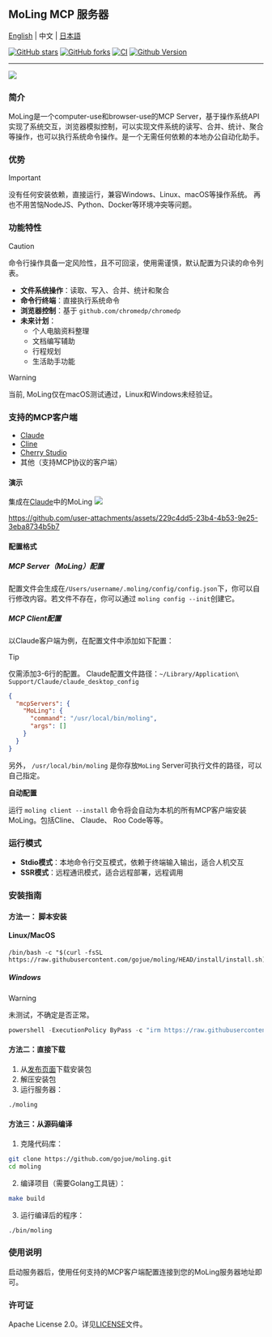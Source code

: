## MoLing MCP 服务器

[English](./README.md) | 中文 | [日本語](./README_JA_JP.md)

[![GitHub stars](https://img.shields.io/github/stars/gojue/moling.svg?label=Stars&logo=github)](https://github.com/gojue/moling/stargazers)
[![GitHub forks](https://img.shields.io/github/forks/gojue/moling?label=Forks&logo=github)](https://github.com/gojue/moling/forks)
[![CI](https://github.com/gojue/moling/actions/workflows/go-test.yml/badge.svg)](https://github.com/gojue/moling/actions/workflows/go-test.yml)
[![Github Version](https://img.shields.io/github/v/release/gojue/moling?display_name=tag&include_prereleases&sort=semver)](https://github.com/gojue/moling/releases)

---

![](./images/logo.svg)

### 简介
MoLing是一个computer-use和browser-use的MCP Server，基于操作系统API实现了系统交互，浏览器模拟控制，可以实现文件系统的读写、合并、统计、聚合等操作，也可以执行系统命令操作。是一个无需任何依赖的本地办公自动化助手。

### 优势
> [!IMPORTANT]
> 没有任何安装依赖，直接运行，兼容Windows、Linux、macOS等操作系统。
> 再也不用苦恼NodeJS、Python、Docker等环境冲突等问题。

### 功能特性

> [!CAUTION]
> 命令行操作具备一定风险性，且不可回滚，使用需谨慎，默认配置为只读的命令列表。

- **文件系统操作**：读取、写入、合并、统计和聚合
- **命令行终端**：直接执行系统命令
- **浏览器控制**：基于 `github.com/chromedp/chromedp`
- **未来计划**：
    - 个人电脑资料整理
    - 文档编写辅助
    - 行程规划
    - 生活助手功能

> [!WARNING]
> 当前, MoLing仅在macOS测试通过，Linux和Windows未经验证。

### 支持的MCP客户端

- [Claude](https://claude.ai/)
- [Cline](https://cline.bot/)
- [Cherry Studio](https://cherry-ai.com/)
- 其他（支持MCP协议的客户端）

#### 演示
集成在[Claude](https://claude.ai/)中的MoLing
![](./images/screenshot_claude.png)

https://github.com/user-attachments/assets/229c4dd5-23b4-4b53-9e25-3eba8734b5b7

#### 配置格式

##### MCP Server（MoLing）配置

配置文件会生成在`/Users/username/.moling/config/config.json`下，你可以自行修改内容。若文件不存在，你可以通过
`moling config --init`创建它。

##### MCP Client配置
以Claude客户端为例，在配置文件中添加如下配置：

> [!TIP]
> 
> 仅需添加3-6行的配置。
> Claude配置文件路径：`~/Library/Application\ Support/Claude/claude_desktop_config`

```json
{
  "mcpServers": {
    "MoLing": {
      "command": "/usr/local/bin/moling",
      "args": []
    }
  }
}
```

另外， `/usr/local/bin/moling` 是你存放`MoLing` Server可执行文件的路径，可以自己指定。

**自动配置**

运行 `moling client --install` 命令将会自动为本机的所有MCP客户端安装MoLing。包括Cline、 Claude、 Roo Code等等。

### 运行模式

- **Stdio模式**：本地命令行交互模式，依赖于终端输入输出，适合人机交互
- **SSR模式**：远程通讯模式，适合远程部署，远程调用

### 安装指南


#### 方法一： 脚本安装
#### Linux/MacOS
```shell
/bin/bash -c "$(curl -fsSL https://raw.githubusercontent.com/gojue/moling/HEAD/install/install.sh)"
```

##### Windows

> [!WARNING]
> 未测试，不确定是否正常。

```powershell
powershell -ExecutionPolicy ByPass -c "irm https://raw.githubusercontent.com/gojue/moling/HEAD/install/install.ps1 | iex"
```


#### 方法二：直接下载
1. 从[发布页面](https://github.com/gojue/moling/releases)下载安装包
2. 解压安装包
3. 运行服务器：
```sh
./moling
```

#### 方法三：从源码编译
1. 克隆代码库：
```sh
git clone https://github.com/gojue/moling.git
cd moling
```
2. 编译项目（需要Golang工具链）：
```sh
make build
```
3. 运行编译后的程序：
```sh
./bin/moling
```

### 使用说明
启动服务器后，使用任何支持的MCP客户端配置连接到您的MoLing服务器地址即可。

### 许可证
Apache License 2.0。详见[LICENSE](LICENSE)文件。
